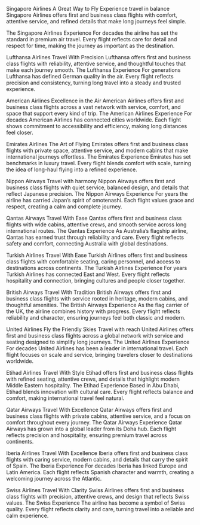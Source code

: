 Singapore Airlines 
A Great Way to Fly 
Experience travel in balance Singapore Airlines offers first and business class flights with comfort, attentive service, and refined details that make long journeys feel simple. 

The Singapore Airlines Experience 
For decades the airline has set the standard in premium air travel. Every flight reflects care for detail and respect for time, making the journey as important as the destination.

Lufthansa Airlines
Travel With Precision
Lufthansa offers first and business class flights with reliability, attentive service, and thoughtful touches that make each journey smooth.
The Lufthansa Experience
For generations Lufthansa has defined German quality in the air. Every flight reflects precision and consistency, turning long travel into a steady and trusted experience.

American Airlines
Excellence in the Air
American Airlines offers first and business class flights across a vast network with service, comfort, and space that support every kind of trip.
The American Airlines Experience
For decades American Airlines has connected cities worldwide. Each flight shows commitment to accessibility and efficiency, making long distances feel closer.

Emirates Airlines
The Art of Flying
Emirates offers first and business class flights with private space, attentive service, and modern cabins that make international journeys effortless.
The Emirates Experience
Emirates has set benchmarks in luxury travel. Every flight blends comfort with scale, turning the idea of long-haul flying into a refined experience.

Nippon Airways
Travel with harmony
Nippon Airways offers first and business class flights with quiet service, balanced design, and details that reflect Japanese precision.
The Nippon Airways Experience
For years the airline has carried Japan’s spirit of omotenashi. Each flight values grace and respect, creating a calm and complete journey.

Qantas Airways
Travel With Ease
Qantas offers first and business class flights with wide cabins, attentive crews, and smooth service across long international routes.
The Qantas Experience
As Australia’s flagship airline, Qantas has earned trust through reliability and care. Every flight reflects safety and comfort, connecting Australia with global destinations.

Turkish Airlines
Travel With Ease
Turkish Airlines offers first and business class flights with comfortable seating, caring personnel, and access to destinations across continents.
The Turkish Airlines Experience
For years Turkish Airlines has connected East and West. Every flight reflects hospitality and connection, bringing cultures and people closer together.

British Airways
Travel With Tradition
British Airways offers first and business class flights with service rooted in heritage, modern cabins, and thoughtful amenities.
The British Airways Experience
As the flag carrier of the UK, the airline combines history with progress. Every flight reflects reliability and character, ensuring journeys feel both classic and modern.

United Airlines
Fly the Friendly Skies
Travel with reach
United Airlines offers first and business class flights across a global network with service and seating designed to simplify long journeys.
The United Airlines Experience
For decades United Airlines has been a leader in international travel. Each flight focuses on scale and service, bringing travelers closer to destinations worldwide.

Etihad Airlines
Travel With Style
Etihad offers first and business class flights with refined seating, attentive crews, and details that highlight modern Middle Eastern hospitality.
The Etihad Experience
Based in Abu Dhabi, Etihad blends innovation with cultural care. Every flight reflects balance and comfort, making international travel feel natural.

Qatar Airways
Travel With Excellence
Qatar Airways offers first and business class flights with private cabins, attentive service, and a focus on comfort throughout every journey.
The Qatar Airways Experience
Qatar Airways has grown into a global leader from its Doha hub. Each flight reflects precision and hospitality, ensuring premium travel across continents.

Iberia Airlines
Travel With Excellence
Iberia offers first and business class flights with caring service, modern cabins, and details that carry the spirit of Spain.
The Iberia Experience
For decades Iberia has linked Europe and Latin America. Each flight reflects Spanish character and warmth, creating a welcoming journey across the Atlantic.

Swiss Airlines
Travel With Clarity
Swiss Airlines offers first and business class flights with precision, attentive crews, and design that reflects Swiss values.
The Swiss Experience
The airline has become a symbol of Swiss quality. Every flight reflects clarity and care, turning travel into a reliable and calm experience.

